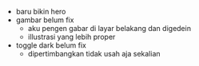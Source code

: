 - baru bikin hero
- gambar belum fix
    - aku pengen gabar di layar belakang dan digedein
    - illustrasi yang lebih proper
- toggle dark belum fix
    - dipertimbangkan tidak usah aja sekalian